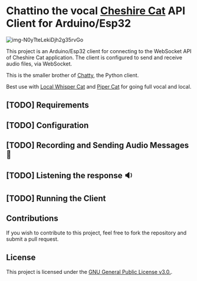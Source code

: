 # Chattino the vocal [Cheshire Cat](https://github.com/cheshire-cat-ai/core) API Client for Arduino/Esp32
![img-N0yTteLekiDjh2g35rvGo](https://github.com/user-attachments/assets/f3bf2078-2714-4668-980c-f15108f3b675)

This project is an Arduino/Esp32 client for connecting to the WebSocket API of Cheshire Cat application. The client is configured to send and receive audio files, via WebSocket.

This is the smaller brother of [Chatty](https://github.com/LorenzoSiena/chatty), the Python client.

Best use with [Local Whisper Cat](https://github.com/LorenzoSiena/local_whisper_cat) and [Piper Cat](https://github.com/pazoff/Piper-Cat) for going full vocal and local.

## [TODO] Requirements

## [TODO] Configuration

## [TODO] Recording and Sending Audio Messages :microphone:

## [TODO] Listening the response :sound:

## [TODO] Running the Client


## Contributions

If you wish to contribute to this project, feel free to fork the repository and submit a pull request.

## License

This project is licensed under the [GNU General Public License v3.0.](LICENSE).
